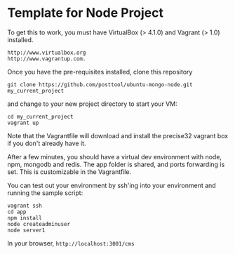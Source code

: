 Template for Node Project
=========================

To get this to work, you must have VirtualBox (> 4.1.0) and Vagrant (> 1.0) installed.

    http://www.virtualbox.org
    http://www.vagrantup.com.

Once you have the pre-requisites installed, clone this repository

    git clone https://github.com/posttool/ubuntu-mongo-node.git my_current_project

and change to your new project directory to start your VM:

    cd my_current_project
    vagrant up

Note that the Vagrantfile will download and install the precise32 vagrant box if you don't already have it.

After a few minutes, you should have a virtual dev environment with node, npm, mongodb and redis.
The app folder is shared, and ports forwarding is set. This is customizable in the Vagrantfile.

You can test out your environment by ssh'ing into your environment and running the sample script:

    vagrant ssh
    cd app
    npm install
    node createadminuser
    node server1

In your browser, ```http://localhost:3001/cms```






